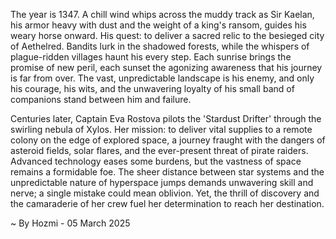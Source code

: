 
The year is 1347.  A chill wind whips across the muddy track as Sir Kaelan, his armor heavy with dust and the weight of a king's ransom, guides his weary horse onward.  His quest: to deliver a sacred relic to the besieged city of Aethelred.  Bandits lurk in the shadowed forests, while the whispers of plague-ridden villages haunt his every step. Each sunrise brings the promise of new peril, each sunset the agonizing awareness that his journey is far from over.  The vast, unpredictable landscape is his enemy, and only his courage, his wits, and the unwavering loyalty of his small band of companions stand between him and failure.


Centuries later, Captain Eva Rostova pilots the 'Stardust Drifter' through the swirling nebula of Xylos.  Her mission: to deliver vital supplies to a remote colony on the edge of explored space, a journey fraught with the dangers of asteroid fields, solar flares, and the ever-present threat of pirate raiders.  Advanced technology eases some burdens, but the vastness of space remains a formidable foe.  The sheer distance between star systems and the unpredictable nature of hyperspace jumps demands unwavering skill and nerve; a single mistake could mean oblivion.  Yet, the thrill of discovery and the camaraderie of her crew fuel her determination to reach her destination.

~ By Hozmi - 05 March 2025
